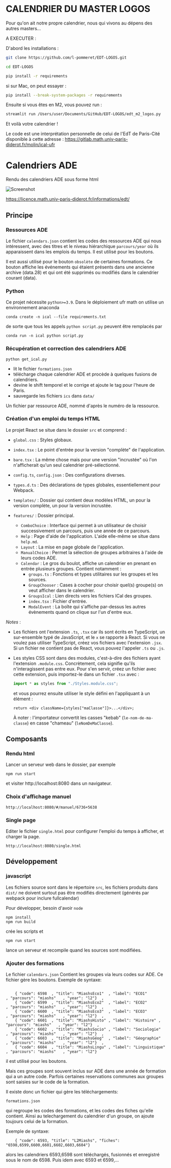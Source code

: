 # CALENDRIER DU MASTER LOGOS

Pour qu'on ait notre propre calendrier, nous qui vivons au dépens des autres masters... 

A EXECUTER :

D'abord les installations : 

```zsh
git clone https://github.com/l-pommeret/EDT-LOGOS.git
```

```zsh
cd EDT-LOGOS
```

```zsh
pip install -r requirements
```

si sur Mac, on peut essayer :

```zsh
pip install --break-system-packages -r requirements
```

Ensuite si vous êtes en M2, vous pouvez run :

```zsh
streamlit run /Users/user/Documents/GitHub/EDT-LOGOS/edt_m2_logos.py
```

Et voilà votre calendrier ! 

Le code est une interprétation personnelle de celui de l'EdT de Paris-Cité disponible à cette adresse : https://gitlab.math.univ-paris-diderot.fr/molin/ical-ufr

# Calendriers ADE

Rendu des calendriers ADE sous forme html

![Screenshot](ical-ufr.png)

https://licence.math.univ-paris-diderot.fr/informations/edt/

## Principe

### Ressources ADE

Le fichier `calendars.json` contient les codes des ressources ADE
qui nous intéressent, avec des titres et le niveau hiérarchique
`parcours/year` où ils apparaissent dans les emplois du temps. Il est utilisé pour les boutons.

Il est aussi utilisé pour le bouton `obsolète` de certaines formations. Ce bouton affiche les événements qui étaient présents dans une ancienne archive (data.28) et qui ont été supprimés ou modifiés dans le calendrier courant (data).

### Python

Ce projet nécessite ``python>=3.9``. Dans le déploiement ufr math on utilise
un environnement anaconda

```shell
conda create -n ical --file requirements.txt
```
de sorte que tous les appels ``python script.py`` peuvent être remplacés par

```shell
conda run -n ical python script.py
```

### Récupération et correction des calendriers ADE

```shell
python get_ical.py
```

- lit le fichier `formations.json`
- télécharge chaque calendrier ADE et procède à quelques fusions de calendriers.
- devine le shift temporel et le corrige et ajoute le tag pour l'heure de Paris.
- sauvegarde les fichiers `ics` dans `data/`

Un fichier par ressource ADE, nommé d'après le numéro de la ressource.

### Création d'un emploi du temps HTML

Le projet React se situe dans le dossier `src` et comprend :

- `global.css` : Styles globaux.
- `index.tsx` : Le point d'entrée pour la version "complète" de l'application.
- `bare.tsx` : La même chose mais pour une version "incrustée" où l'on n'afficherait qu'un seul calendrier pré-sélectionné.
- `config.ts`, `config.json` : Des configurations diverses.
- `types.d.ts` : Des déclarations de types globales, essentiellement pour Webpack.
- `templates/` : Dossier qui contient deux modèles HTML, un pour la version complète, un pour la version incrustée.
- `features/` : Dossier principal.

  - `ComboChoice` : Interface qui permet à un utilisateur de choisir successivement un parcours, puis une année de ce parcours.
  - `Help` : Page d'aide de l'application. L'aide elle-même se situe dans `help.md`.
  - `Layout` : La mise en page globale de l'application.
  - `ManualChoice` : Permet la sélection de groupes arbitraires à l'aide de leurs codes ADE.
  - `Calendar` : Le gros du boulot, affiche un calendrier en prenant en entrée plusieurs groupes. Contient notamment :
    - `groups.ts` : Fonctions et types utilitaires sur les groupes et les sources.
    - `GroupChooser` : Cases à cocher pour choisir quel(s) groupe(s) on veut afficher dans le calendrier.
    - `GroupsIcal` : Lien directs vers les fichiers ICal des groupes.
    - `index.tsx` : Fichier d'entrée.
    - `ModalEvent` : La boîte qui s'affiche par-dessus les autres évènements quand on clique sur l'un d'entre eux.

_Notes_ :

- Les fichiers ont l'extension `.ts`, `.tsx` car ils sont écrits en TypeScript, un sur-ensemble typé de JavaScript, et le `x` se rapporte à React. Si vous ne voulez pas utiliser TypeScript, créez vos fichiers avec l'extension `.jsx`. Si un fichier ne contient pas de React, vous pouvez l'appeler `.ts` ou `.js`.
- Les styles CSS sont dans des modules, c'est-à-dire des fichiers ayant l'extension `.module.css`. Concrètement, cela signifie qu'ils n'interagissent pas entre eux. Pour s'en servir, créez un fichier avec cette extension, puis importez-le dans un fichier `.tsx` avec :

  ```jsx
  import * as styles from "./Styles.module.css";
  ```

  et vous pourrez ensuite utiliser le style défini en l'appliquant à un élément :

  ```tsx
  return <div className={styles["maClasse"]}>...</div>;
  ```

  À noter : l'importateur convertit les casses "kebab" (`le-nom-de-ma-classe`) en casse "chameau" (`leNomDeMaClasse`).

## Composants

### Rendu html

Lancer un serveur web dans le dossier, par exemple

```
npm run start
```

et visiter http://localhost:8080 dans un navigateur.

### Choix d'affichage manuel

```
http://localhost:8080/#/manuel/6736+5638
```

### Single page

Editer le fichier `single.html` pour configurer l'emploi du temps à afficher,
et charger la page.

```
http://localhost:8080/single.html
```

## Développement

### javascript

Les fichiers source sont dans le répertoire `src`,
les fichiers produits dans `dist/` ne doivent surtout pas être
modifiés directement (générés par webpack pour inclure fullcalendar)

Pour développer, besoin d'avoir `node`

```
npm install
npm run build
```

crée les scripts
et

```
npm run start
```

lance un serveur et recompile quand les sources sont modifiées.

### Ajouter des formations

Le fichier `calendars.json`
Contient les groupes via leurs codes sur ADE. Ce fichier gère les boutons.
Exemple de syntaxe:

```

    { "code": 6598  , "title": "MiashsEco1"  , "label": "ECO1"        , "parcours": "miashs"   , "year": "l2"}  ,
    { "code": 6599  , "title": "MiashsEco2"  , "label": "ECO2"        , "parcours": "miashs"   , "year": "l2"}  ,
    { "code": 6600  , "title": "MiashsEco3"  , "label": "ECO3"        , "parcours": "miashs"   , "year": "l2"}  ,
    { "code": 6601  , "title": "MiashsHisto" , "label": "Histoire" , "parcours": "miashs"   , "year": "l2"}  ,
    { "code": 6602  , "title": "MiashsSocio" , "label": "Sociologie"    , "parcours": "miashs"   , "year": "l2"}  ,
    { "code": 6603  , "title": "MiashsGéog"  , "label": "Géographie"      , "parcours": "miashs"   , "year": "l2"}  ,
    { "code": 6604  , "title": "MiashsLingu" , "label": "Linguistique"     , "parcours": "miashs"   , "year": "l2"}

```

il est utilisé pour les boutons.

Mais ces groupes sont souvent inclus sur ADE dans une année de formation qui a un autre code.
Parfois certaines reservations communes aux groupes sont saisies sur le code de la formation.

Il existe donc un fichier qui gère les téléchargements:

`formations.json`

qui regroupe les codes des formations, et les codes des fiches qu'elle contient.
Ainsi au telechargement du calendrier d'un groupe, on ajoute toujours celui de la formation.

Exemple de syntaxe:

```
    { "code": 6593, "title": "L2Miashs", "fiches": "6598,6599,6600,6601,6602,6603,6604"}

```

alors les calendriers 6593,6598 sont téléchargés, fusionnés et enregistré sous le nom de 6598. Puis idem avec 6593 et 6599,...
